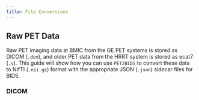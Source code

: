 ```yaml
---
title: File Conversions
---
```



## Raw PET Data

Raw PET imaging data at BMIC from the GE PET systems is stored as DICOM (`.dcm`), and older PET data from the HRRT system is stored as ecat7 (`.v`).  This guide will show how you can use `PET2BIDS` to convert these data to NIfTI (`.nii.gz`) format with the appropriate JSON (`.json`) sidecar files for BIDS.

### DICOM




